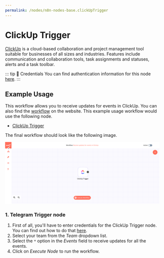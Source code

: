 ```yaml
---
permalink: /nodes/n8n-nodes-base.clickUpTrigger
---
```


# ClickUp Trigger

[ClickUp](https://clickup.com/) is a cloud-based collaboration and project management tool suitable for businesses of all sizes and industries. Features include communication and collaboration tools, task assignments and statuses, alerts and a task toolbar.

::: tip 🔑 Credentials
You can find authentication information for this node [here](../../../credentials/ClickUp/README.md).
:::


## Example Usage

This workflow allows you to receive updates for events in ClickUp. You can also find the [workflow](https://n8n.io/workflows/487) on the website. This example usage workflow would use the following node.
- [ClickUp Trigger]()

The final workflow should look like the following image.

![A workflow with the ClickUp Trigger node](./workflow.png)


### 1. Telegram Trigger node

1. First of all, you'll have to enter credentials for the ClickUp Trigger node. You can find out how to do that [here](../../../credentials/ClickUp/README.md).
2. Select your team from the *Team* dropdown list.
2. Select the `*` option in the *Events* field to receive updates for all the events.
3. Click on *Execute Node* to run the workflow.
